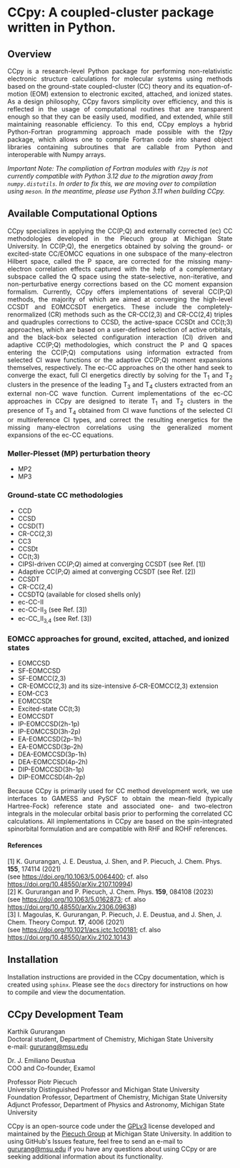 
# CCpy: A coupled-cluster package written in Python.

## Overview
<p align="justify">
CCpy is a research-level Python package for performing non-relativistic electronic structure calculations for molecular systems 
using methods based on the ground-state coupled-cluster (CC) theory and its equation-of-motion (EOM) extension
to electronic excited, attached, and ionized states. As a design philosophy, CCpy favors simplicity over efficiency, and this is reflected in the
usage of computational routines that are transparent enough so that they can be easily used, modified, and extended, while 
still maintaining reasonable efficiency. To this end, CCpy employs a hybrid Python-Fortran programming approach made possible
with the f2py package, which allows one to compile Fortran code into shared object libraries containing subroutines
that are callable from Python and interoperable with Numpy arrays. 

*Important Note: The compliation of Fortran modules with ```f2py``` is not currently compatible with Python 3.12 due to
the migration away from ```numpy.distutils```. In order to fix this, we are moving over to compilation using
```meson```. In the meantime, please use Python 3.11 when building CCpy.*
</p>

## Available Computational Options
<p align="justify">
CCpy specializes in applying the CC(P;Q) and externally corrected (ec) CC methodologies developed in the Piecuch group at 
Michigan State University. In CC(P;Q), the energetics obtained by solving the ground- or excited-state CC/EOMCC equations in
one subspace of the many-electron Hilbert space, called the P space, are corrected for the missing many-electron correlation
effects captured with the help of a complementary subspace called the Q space using the state-selective, non-iterative,
and non-perturbative energy corrections based on the CC moment expansion formalism. Currently, CCpy offers implementations
of several CC(P;Q) methods, the majority of which are aimed at converging the high-level CCSDT and EOMCCSDT energetics. 
These include the completely-renormalized (CR) methods such as the CR-CC(2,3) and CR-CC(2,4) triples and quadruples 
corrections to CCSD, the active-space CCSDt and CC(t;3) approaches, which are based on a user-defined selection of active orbitals, 
and the black-box selected configuration interaction (CI) driven and adaptive CC(P;Q) methodologies, which construct the P and Q spaces 
entering the CC(P;Q) computations using information extracted from selected CI wave functions or the adaptive CC(P;Q) moment 
expansions themselves, respectively. The ec-CC approaches on the other hand seek to converge the exact, full CI energetics
directly by solving for the T<sub>1</sub> and T<sub>2</sub> clusters in the presence of the leading T<sub>3</sub> and T<sub>4</sub> clusters extracted from an
external non-CC wave function. Current implementations of the ec-CC approaches in CCpy are designed to iterate T<sub>1</sub> and T<sub>2</sub> clusters 
in the presence of T<sub>3</sub> and T<sub>4</sub> obtained from CI wave functions of the selected CI or multireference CI types, and correct the resulting
energetics for the missing many-electron correlations using the generalized moment expansions of the ec-CC equations.
</p>

### Møller-Plesset (MP) perturbation theory
  - MP2 
  - MP3 

### Ground-state CC methodologies
  - CCD
  - CCSD
  - CCSD(T)
  - CR-CC(2,3)
  - CC3
  - CCSDt
  - CC(t;3)
  - CIPSI-driven CC(*P*;*Q*) aimed at converging CCSDT (see Ref. [1])
  - Adaptive CC(*P*;*Q*) aimed at converging CCSDT (see Ref. [2])
  - CCSDT
  - CR-CC(2,4)
  - CCSDTQ (available for closed shells only)
  - ec-CC-II
  - ec-CC-II<sub>3</sub> (see Ref. [3])
  - ec-CC_II<sub>3,4</sub> (see Ref. [3])

### EOMCC approaches for ground, excited, attached, and ionized states
  - EOMCCSD
  - SF-EOMCCSD
  - SF-EOMCC(2,3)
  - CR-EOMCC(2,3) and its size-intensive *δ*-CR-EOMCC(2,3) extension
  - EOM-CC3
  - EOMCCSDt
  - Excited-state CC(t;3)
  - EOMCCSDT
  - IP-EOMCCSD(2h-1p)
  - IP-EOMCCSD(3h-2p)
  - EA-EOMCCSD(2p-1h)
  - EA-EOMCCSD(3p-2h)
  - DEA-EOMCCSD(3p-1h)
  - DEA-EOMCCSD(4p-2h)
  - DIP-EOMCCSD(3h-1p)
  - DIP-EOMCCSD(4h-2p)

<p align="justify">
Because CCpy is primarily used for CC method development work, we use interfaces to GAMESS and PySCF to obtain the mean-field (typically Hartree-Fock)
reference state and associated one- and two-electron integrals in the molecular orbital basis prior to performing the correlated CC calculations. All implementations
in CCpy are based on the spin-integrated spinorbital formulation and are compatible with RHF and ROHF references. 
</p>

#### References
[1] K. Gururangan, J. E. Deustua, J. Shen, and P. Piecuch, J. Chem. Phys. **155**, 174114 (2021) <br />
(see https://doi.org/10.1063/5.0064400; cf. also https://doi.org/10.48550/arXiv.2107.10994) <br />
[2] K. Gururangan and P. Piecuch, J. Chem. Phys. **159**, 084108 (2023) <br />
(see https://doi.org/10.1063/5.0162873; cf. also https://doi.org/10.48550/arXiv.2306.09638) <br />
[3] I. Magoulas, K. Gururangan, P. Piecuch, J. E. Deustua, and J. Shen, J. Chem. Theory Comput. **17**, 4006 (2021) <br />
(see https://doi.org/10.1021/acs.jctc.1c00181; cf. also https://doi.org/10.48550/arXiv.2102.10143)

## Installation
<p align="justify">
  
Installation instructions are provided in the CCpy documentation, which is created using `sphinx`.
Please see the `docs` directory for instructions on how to compile and view the documentation.

</p>

## CCpy Development Team

Karthik Gururangan  
Doctoral student, Department of Chemistry, Michigan State University  
e-mail: gururang@msu.edu  

Dr. J. Emiliano Deustua  
COO and Co-founder, Examol  

Professor Piotr Piecuch  
University Distinguished Professor and Michigan State University Foundation Professor, Department of Chemistry, Michigan State University  
Adjunct Professor, Department of Physics and Astronomy, Michigan State University

<p align="justify">
  
CCpy is an open-source code under the [GPLv3](https://www.gnu.org/licenses/gpl-3.0.html) license
developed and maintained by the [Piecuch Group](https://www2.chemistry.msu.edu/faculty/piecuch/) 
at Michigan State University. In addition to using GitHub's Issues feature, feel free to send an e-mail to gururang@msu.edu if 
you have any questions about using CCpy or are seeking additional information about its functionality.

</p>
